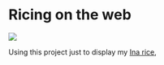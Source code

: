 # Ricing on the web

<img src="https://wakatime.com/badge/user/b2d0211f-efc0-45c0-9cb8-77d4f47bac64/project/6679c5d1-2f3f-44e1-bc27-f8ce584bec3f.svg">

Using this project just to display my [Ina rice](https://github.com/creeperkafasi/dotfiles), 
